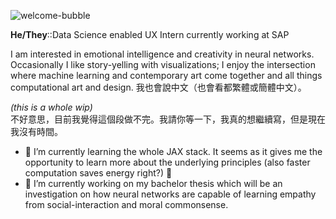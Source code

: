 ![welcome-bubble](https://user-images.githubusercontent.com/38283585/130285518-4667d2ea-a22c-4b9c-b808-37d2fe439a39.png)



**He/They**::Data Science enabled UX Intern currently working at SAP  
  
I am interested in emotional intelligence and creativity in neural networks. Occasionally I like story-yelling with visualizations; I enjoy the intersection where machine learning and contemporary art come together and all things computational art and design.
我也會說中文（也會看都繁體或簡體中文）。

_(this is a whole wip)_  
不好意思，目前我覺得這個段做不完。我請你等一下，我真的想繼續寫，但是現在我沒有時間。

- 🌱 I’m currently learning the whole JAX stack. It seems as it gives me the opportunity to learn more about the underlying principles (also faster computation saves energy right?) 🎉
- 🔭 I’m currently working on my bachelor thesis which will be an investigation on how neural networks are capable of learning empathy from social-interaction and moral commonsense.

<!--
**benjaminbeilharz/benjaminbeilharz** is a ✨ _special_ ✨ repository because its `README.md` (this file) appears on your GitHub profile.

Here are some ideas to get you started:



- 👯 I’m looking to collaborate on ...
- 🤔 I’m looking for help with ...
- 💬 Ask me about ...
- 📫 How to reach me: ...
- 😄 Pronouns: ...
- ⚡ Fun fact: ...
-->
